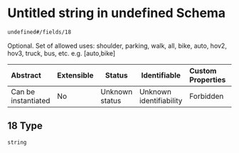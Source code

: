 # Untitled string in undefined Schema

```txt
undefined#/fields/18
```

Optional. Set of allowed uses: shoulder, parking, walk, all, bike, auto, hov2, hov3, truck, bus, etc. e.g. [auto,bike]


| Abstract            | Extensible | Status         | Identifiable            | Custom Properties | Additional Properties | Access Restrictions | Defined In                                                              |
| :------------------ | ---------- | -------------- | ----------------------- | :---------------- | --------------------- | ------------------- | ----------------------------------------------------------------------- |
| Can be instantiated | No         | Unknown status | Unknown identifiability | Forbidden         | Allowed               | none                | [link.schema.json\*](../../out/link.schema.json "open original schema") |

## 18 Type

`string`
